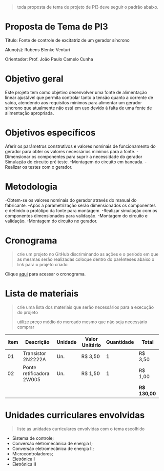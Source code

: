 > toda proposta de tema de projeto de PI3 deve seguir o padrão abaixo.

# Proposta de Tema de PI3
Título: Fonte de controle de excitatriz de um gerador síncrono

Aluno(s): Rubens Blenke Venturi

Orientador: Prof. João Paulo Camelo Cunha

# Objetivo geral
Este projeto tem como objetivo desenvolver uma fonte de alimentação linear ajustável que permita controlar tanto a tensão quanto a corrente de saída, atendendo aos requisitos mínimos para alimentar um gerador síncrono que atualmente não está em uso devido à falta de uma fonte de alimentação apropriada.

# Objetivos específicos
Aferir os parâmetros construtivos e valores nominais de funcionamento do gerador para obter os valores necessários mínimos para a fonte. 
-Dimensionar os componentes para suprir a necessidade do gerador Simulação do circuito pré teste.
-Montagem do circuito em bancada.
-Realizar os testes com o gerador.

# Metodologia
-Obtem-se os valores nominais do gerador através do manual do fabricante. 
-Após a parametrização serão dimensionados os componentes e definido o protótipo da fonte para montagem. 
-Realizar simulação com os componentes dimensionados para validação. 
-Montagem do circuito e validação. 
-Montagem do circuito no gerador.

# Cronograma
> crie um projeto no GitHub discriminando as ações e o período em que as mesmas serão realizadas
> coloque dentro do parênteses abaixo o link para o projeto criado

Clique [aqui](https://github.com/users/RubensBlk/projects/1) para acessar o cronograma.

# Lista de materiais
> crie uma lista dos materiais que serão necessários para a execução do projeto
> 
> utilize preço médio do mercado mesmo que não seja necessário comprar

| Item | Descrição | Unidade | Valor Unitário | Quantidade | Total |
| ---- | ------------- | --- | ------------- | ------------- | ------------- |
|  01  | Transistor 2N2222A| Un.| R$ 3,50 | 1 | R$ 3,50 |
|  02  | Ponte retificadora 2W005| Un. | R$ 1,50 | 1 | R$ 1,00 |
|    |  |   |  |  | **R$ 130,00** |

# Unidades curriculares envolvidas
> liste as unidades curriculares envolvidas com o tema escolhido
- Sistema de controle;
- Conversão eletromecânica de energia I;
- Conversão eletromecânica de energia II;
- Microcontroladores;
- Eletrônica I
- Eletrônica II
